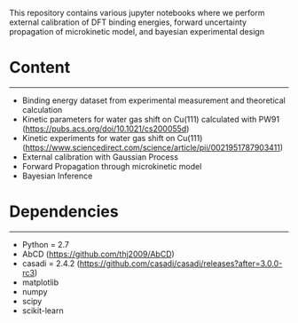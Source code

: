 
This repository contains various jupyter notebooks where we perform external calibration of DFT binding energies, forward uncertainty propagation of microkinetic model, and bayesian experimental design

# Content
---------
- Binding energy dataset from experimental measurement and theoretical calculation
- Kinetic parameters for water gas shift on Cu(111) calculated with PW91 (https://pubs.acs.org/doi/10.1021/cs200055d)
- Kinetic experiments for water gas shift on Cu(111) (https://www.sciencedirect.com/science/article/pii/0021951787903411)
- External calibration with Gaussian Process
- Forward Propagation through microkinetic model
- Bayesian Inference


# Dependencies
--------------
- Python = 2.7
- AbCD (https://github.com/thj2009/AbCD)
- casadi = 2.4.2 (https://github.com/casadi/casadi/releases?after=3.0.0-rc3)
- matplotlib
- numpy
- scipy
- scikit-learn
